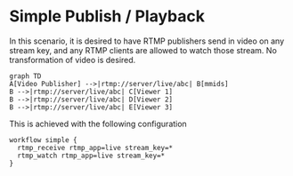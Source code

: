 # Simple Publish / Playback

In this scenario, it is desired to have RTMP publishers send in video on any stream key, and any RTMP clients are allowed to watch those stream.  No transformation of video is desired.

```mermaid
graph TD
A[Video Publisher] -->|rtmp://server/live/abc| B[mmids]
B -->|rtmp://server/live/abc| C[Viewer 1]
B -->|rtmp://server/live/abc| D[Viewer 2]
B -->|rtmp://server/live/abc| E[Viewer 3]
```

This is achieved with the following configuration

```
workflow simple {
  rtmp_receive rtmp_app=live stream_key=*
  rtmp_watch rtmp_app=live stream_key=*
}
```